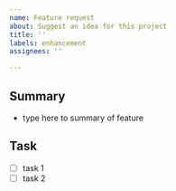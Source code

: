 ```yaml
---
name: Feature request
about: Suggest an idea for this project
title: ''
labels: enhancement
assignees: ''

---
```


## Summary
- type here to summary of feature

## Task
- [ ] task 1
- [ ] task 2
